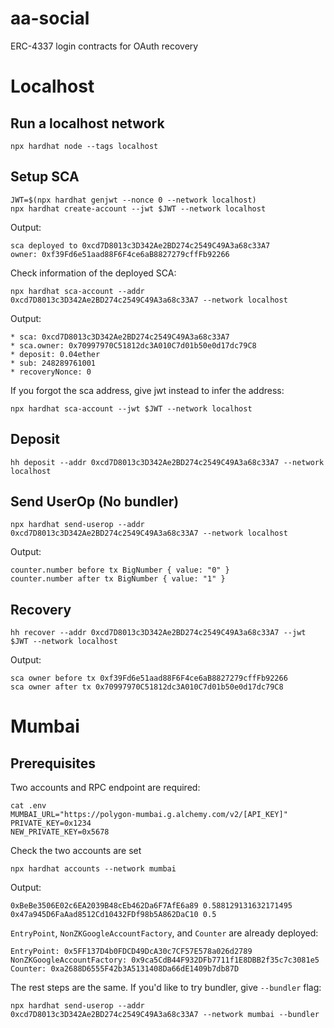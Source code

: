 # aa-social

ERC-4337 login contracts for OAuth recovery

# Localhost

## Run a localhost network

```
npx hardhat node --tags localhost
```

## Setup SCA

```
JWT=$(npx hardhat genjwt --nonce 0 --network localhost)
npx hardhat create-account --jwt $JWT --network localhost
```

Output:

```
sca deployed to 0xcd7D8013c3D342Ae2BD274c2549C49A3a68c33A7
owner: 0xf39Fd6e51aad88F6F4ce6aB8827279cffFb92266
```

Check information of the deployed SCA:

```
npx hardhat sca-account --addr 0xcd7D8013c3D342Ae2BD274c2549C49A3a68c33A7 --network localhost
```

Output:

```
* sca: 0xcd7D8013c3D342Ae2BD274c2549C49A3a68c33A7
* sca.owner: 0x70997970C51812dc3A010C7d01b50e0d17dc79C8
* deposit: 0.04ether
* sub: 248289761001
* recoveryNonce: 0
```

If you forgot the sca address, give jwt instead to infer the address:

```
npx hardhat sca-account --jwt $JWT --network localhost
```

## Deposit

```
hh deposit --addr 0xcd7D8013c3D342Ae2BD274c2549C49A3a68c33A7 --network localhost
```

## Send UserOp (No bundler)

```
npx hardhat send-userop --addr 0xcd7D8013c3D342Ae2BD274c2549C49A3a68c33A7 --network localhost
```

Output:

```
counter.number before tx BigNumber { value: "0" }
counter.number after tx BigNumber { value: "1" }
```

## Recovery

```
hh recover --addr 0xcd7D8013c3D342Ae2BD274c2549C49A3a68c33A7 --jwt $JWT --network localhost
```

Output:

```
sca owner before tx 0xf39Fd6e51aad88F6F4ce6aB8827279cffFb92266
sca owner after tx 0x70997970C51812dc3A010C7d01b50e0d17dc79C8
```

# Mumbai

## Prerequisites

Two accounts and RPC endpoint are required:

```
cat .env
MUMBAI_URL="https://polygon-mumbai.g.alchemy.com/v2/[API_KEY]"
PRIVATE_KEY=0x1234
NEW_PRIVATE_KEY=0x5678
```

Check the two accounts are set

```
npx hardhat accounts --network mumbai
```

Output:

```
0xBeBe3506E02c6EA2039B48cEb462Da6F7AfE6a89 0.588129131632171495
0x47a945D6FaAad8512Cd10432FDf98b5A862DaC10 0.5
```

`EntryPoint`, `NonZKGoogleAccountFactory`, and `Counter` are already deployed:

```
EntryPoint: 0x5FF137D4b0FDCD49DcA30c7CF57E578a026d2789
NonZKGoogleAccountFactory: 0x9ca5CdB44F932DFb7711f1E8DBB2f35c7c3081e5
Counter: 0xa2688D6555F42b3A5131408Da66dE1409b7db87D
```

The rest steps are the same. If you'd like to try bundler, give `--bundler` flag:

```
npx hardhat send-userop --addr 0xcd7D8013c3D342Ae2BD274c2549C49A3a68c33A7 --network mumbai --bundler
```
